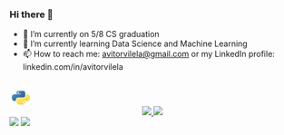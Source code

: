 ### Hi there 👋

- 🔭 I’m currently on 5/8 CS graduation
- 🌱 I’m currently learning Data Science and Machine Learning
- 📫 How to reach me: avitorvilela@gmail.com or my LinkedIn profile: linkedin.com/in/avitorvilela

<div style="display: inline_block"><br>
  <img align="center" alt="Rafa-Python" height="30" width="40" src="https://raw.githubusercontent.com/devicons/devicon/master/icons/python/python-original.svg">
</div>

<div align="center">
  <a href="https://github.com/avitorvilela">
  <img height="180em" src="https://github-readme-stats.vercel.app/api username=avitorvilela&show_icons=true&theme=dark &include_all_commits=true&count_private=true"/>
  <img height="180em" src="https://github-readme-stats.vercel.app/api/top-langs/?username=avitorvilela&layout=compact&langs_count=7&theme=dark"/>
</div>

<div>
  <a href="https://www.linkedin.com/in/avitorvilela/" target="_blank"><img src="https://img.shields.io/badge/-LinkedIn-%230077B5?style=for-the-badge&logo=linkedin&logoColor=white" target="_blank"></a>
  <a href = "mailto:avitorvilela@gmail.com"><img src="https://img.shields.io/badge/-Gmail-%23333?style=for-the-badge&logo=gmail&logoColor=white" target="_blank"></a>
</div>

